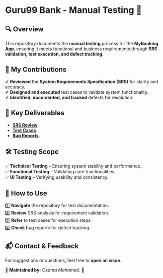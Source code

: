 # Guru99 Bank - Manual Testing 🏦  

## 🔍 Overview  
This repository documents the **manual testing** process for the **MyBanking App**, ensuring it meets functional and business requirements through **SRS validation, test execution, and defect tracking**.  

## 🚀 My Contributions  
✔ **Reviewed** the **System Requirements Specification (SRS)** for clarity and accuracy.  
✔ **Designed and executed** test cases to validate system functionality.  
✔ **Identified, documented, and tracked** defects for resolution.  

## 📂 Key Deliverables  
- [**SRS Review**](https://1drv.ms/b/c/cafc18c8eb65b3ab/EUTolIi0Uo9IpuQ3W2pWnF8BVh70ny73lN7-nAZENE6VhQ?e=AQZyHP).
- [**Test Cases**](https://onedrive.live.com/edit?id=CAFC18C8EB65B3AB!s818a280065f343ae934065a1c8ddda06&resid=CAFC18C8EB65B3AB!s818a280065f343ae934065a1c8ddda06&cid=cafc18c8eb65b3ab&ithint=file%2Cxlsx&redeem=aHR0cHM6Ly8xZHJ2Lm1zL3gvYy9jYWZjMThjOGViNjViM2FiL0VRQW9pb0h6WmE1RGswQmxvY2pkMmdZQmh2MEdGdEVESk02Z3BtaFhuaXRXSmc_ZT1hNFBLSVY&migratedtospo=true&wdo=2).
- [**Bug Reports**](https://1drv.ms/x/c/cafc18c8eb65b3ab/ER0GhM_mv3xGnkJQNs4Ifj4BQ6BEFixaR4TAe-2epZyIpw?e=993IB6). 

## 🛠 Testing Scope  
✅ **Technical Testing** – Ensuring system stability and performance.  
✅ **Functional Testing** – Validating core functionalities.  
✅ **UI Testing** – Verifying usability and consistency.  

## 📌 How to Use  
1️⃣ **Navigate** the repository for test documentation.  
2️⃣ **Review** SRS analysis for requirement validation.  
3️⃣ **Refer** to test cases for execution steps.  
4️⃣ **Check** bug reports for defect tracking.  

## 📬 Contact & Feedback  
For suggestions or questions, feel free to **open an issue**.  

📌 **Maintained by:** *Osama Mohamed.* 🚀  
